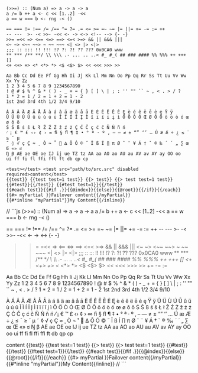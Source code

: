 ```
(>>=) :: (Num a) => a -> a -> a
a /= b ++ a <- c << [1..2] -<<
a == w === b <- rng -< ()

== === != !== /= /== ^= ?= .= <= >= =~ ~= |= ||= += -= := ++
-- ---  >- -< >>- -<< <- -> <-> <!-- --> {- -}
>>= =<< => <== <=> ==> <=< >=> && || &&& |||
<~ ~> <~~ ~~> ~ ~~ ~~~ <| <> |> <|>
;;; :: ::: !! !!! !? ?: ?! ?? ??? 0x0CA0 www
** *** /** **/ \\ \\\ .- ... .. ..< #_ #_( ## ### #### %% %%% ++ +++ []
<+ <+> +> <* <*> *> <$ <$> $> << <<< >>> >>

Aa Bb Cc Dd Ee Ff Gg Hh Ii Jj Kk Ll Mm Nn Oo Pp Qq Rr Ss Tt Uu Vv Ww Xx Yy Zz
1 2 3 4 5 6 7 8 9 1234567890
! @ # $ % ^ & * ( ) - _ + = { } [ ] \ | ; : '' "" `` ~ , < . > / ?
1 * 2 = 1 / 2 = 1 + 2 = 1 - 2
1st 2nd 3rd 4th 1/2 3/4 9/10

À Á Â Ä Æ Ã Å Ā à á â ä æ ã å ā È É Ê Ë Ē Ė Ę è é ê ë ē ė ę Ÿ ÿ
Û Ü Ù Ú Ū û ü ù ú ū Î Ï Í Ī Į Ì î ï í ī į ì Ô Ö Ò Ó Œ Ø Ō Õ ô ö ò ó œ ø ō õ
Ś Š ß ś š Ł ł Ž Ź Ż ž ź ż Ç Ć Č ç ć č Ñ Ń ñ ń
⁄ ¡ € ™ £ ‹› ¢ › ∞ ﬁ § ﬂ ¶ ‡ • ° ª · º ‚ – — ≠ ± “” ‘’ … Ú æ Æ ÷ ¿ ≤ ¯ ≥ ˘ µ
˜ ◊ √ ç Ç ≈ ˛ Ò ¬ ˚  ∆ Ô Ó © ˝ Î ß Í ∏ π Ø ˆ ¨ ¥ Á † ˇ ® ‰ ´ ´ „ ∑ œ Œ «» ಠ
Ŋ β AE ae OE oe IJ ij ue TZ tz AA aa AO ao AU au AV av AY ay OO oo
ui ff fi fl ffi ffl ft db qp cp

<test></test> <test src="path/to/src.src" disabled required>content</test>
{{test}} {{test test=1 test}} {{> test}} {{> test test=1 test}}
{{#test}}{{/test}} {{#test test=1}}{{/test}}
{{#each test}}{{#if .}}{{@index}}{{else}}{{@root}}{{/if}}{{/each}}
{{#> myPartial }}Failover content{{/myPartial}}
{{#*inline "myPartial"}}My Content{{/inline}}
```

// ```js
(>>=) :: (Num a) => a -> a -> a
a /= b ++ a <- c << [1..2] -<<
a == w === b <- rng -< ()

== === != !== /= /== ^= ?= .= <= >= =~ ~= |= ||= += -= := ++
-- ---  >- -< >>- -<< <- -> <-> <!-- --> {- -}
>>= =<< => <== <=> ==> <=< >=> && || &&& |||
<~ ~> <~~ ~~> ~ ~~ ~~~ <| <> |> <|>
;;; :: ::: !! !!! !? ?: ?! ?? ??? 0x0CA0 www
** *** /** **/ \\ \\\ .- ... .. ..< #_ #_( ## ### #### %% %%% ++ +++ []
<+ <+> +> <* <*> *> <$ <$> $> << <<< >>> >>
+= -= :=

Aa Bb Cc Dd Ee Ff Gg Hh Ii Jj Kk Ll Mm Nn Oo Pp Qq Rr Ss Tt Uu Vv Ww Xx Yy Zz
1 2 3 4 5 6 7 8 9 1234567890
! @ # $ % ^ & * ( ) - _ + = { } [ ] \ | ; : '' "" `` ~ , < . > / ?
1 * 2 = 1 / 2 = 1 + 2 = 1 - 2
1st 2nd 3rd 4th 1/2 3/4 9/10

À Á Â Ä Æ Ã Å Ā à á â ä æ ã å ā È É Ê Ë Ē Ė Ę è é ê ë ē ė ę Ÿ ÿ
Û Ü Ù Ú Ū û ü ù ú ū Î Ï Í Ī Į Ì î ï í ī į ì Ô Ö Ò Ó Œ Ø Ō Õ ô ö ò ó œ ø ō õ
Ś Š ß ś š Ł ł Ž Ź Ż ž ź ż Ç Ć Č ç ć č Ñ Ń ñ ń
⁄ ¡ € ™ £ ‹› ¢ › ∞ ﬁ § ﬂ ¶ ‡ • ° ª · º ‚ – — ≠ ± “” ‘’ … Ú æ Æ ÷ ¿ ≤ ¯ ≥ ˘ µ
˜ ◊ √ ç Ç ≈ ˛ Ò ¬ ˚  ∆ Ô Ó © ˝ Î ß Í ∏ π Ø ˆ ¨ ¥ Á † ˇ ® ‰ ´ ´ „ ∑ œ Œ «» ಠ
Ŋ β AE ae OE oe IJ ij ue TZ tz AA aa AO ao AU au AV av AY ay OO oo
ui ff fi fl ffi ffl ft db qp cp

<test></test> <test src="path/to/src.src" disabled required>content</test>
{{test}} {{test test=1 test}} {{> test}} {{> test test=1 test}}
{{#test}}{{/test}} {{#test test=1}}{{/test}}
{{#each test}}{{#if .}}{{@index}}{{else}}{{@root}}{{/if}}{{/each}}
{{#> myPartial }}Failover content{{/myPartial}}
{{#*inline "myPartial"}}My Content{{/inline}}
// ```
